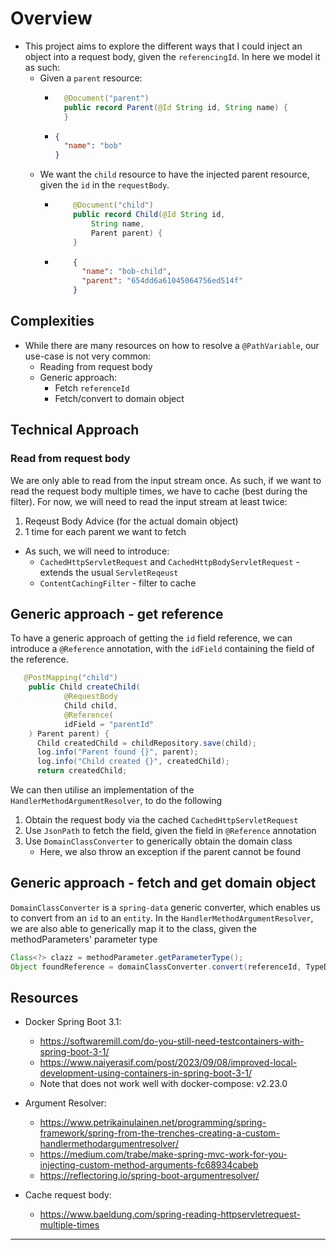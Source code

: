 # Overview
- This project aims to explore the different ways that I could inject an object into a request body, given the `referencingId`. In here we model it as such:
  - Given a `parent` resource:
    - ``` java
        @Document("parent")
        public record Parent(@Id String id, String name) {
        }
      ```
    - ```json
      {
        "name": "bob"
      }
      ```
  - We want the `child` resource to have the injected parent resource, given the `id` in the `requestBody`.
    - ``` java
          @Document("child")
          public record Child(@Id String id,
              String name,
              Parent parent) {
          }
      ```
    - ```json
          {
            "name": "bob-child",
            "parent": "654dd6a61045064756ed514f"
          }
      ```

## Complexities
- While there are many resources on how to resolve a `@PathVariable`, our use-case is not very common:
  - Reading from request body
  - Generic approach:
    - Fetch `referenceId` 
    - Fetch/convert to domain object

## Technical Approach

### Read from request body
We are only able to read from the input stream once. As such, if we want to read the request body multiple times, we have to cache (best during the filter). For now, we will need to read the input stream at least twice:

1. Reqeust Body Advice (for the actual domain object)
2. 1 time for each parent we want to fetch

- As such, we will need to introduce:
  - `CachedHttpServletRequest` and `CachedHttpBodyServletRequest` - extends the usual `ServletReqeust` 
  - `ContentCachingFilter` - filter to cache

## Generic approach - get reference
To have a generic approach of getting the `id` field reference, we can introduce a `@Reference` annotation, with the `idField` containing the field of the reference.

```java
   @PostMapping("child")
    public Child createChild(
            @RequestBody
            Child child,
            @Reference(
            idField = "parentId"
    ) Parent parent) {
      Child createdChild = childRepository.save(child);
      log.info("Parent found {}", parent);
      log.info("Child created {}", createdChild);
      return createdChild;
```
We can then utilise an implementation of the `HandlerMethodArgumentResolver`, to do the following
1. Obtain the request body via the cached `CachedHttpServletRequest`
2. Use `JsonPath` to fetch the field, given the field in `@Reference` annotation
3. Use `DomainClassConverter` to generically obtain the domain class
   - Here, we also throw an exception if the parent cannot be found


## Generic approach - fetch and get domain object
`DomainClassConverter` is a `spring-data` generic converter, which enables us to convert from an `id` to an `entity`.
In the `HandlerMethodArgumentResolver`, we are also able to generically map it to the class, given the methodParameters' parameter type
```java
Class<?> clazz = methodParameter.getParameterType();
Object foundReference = domainClassConverter.convert(referenceId, TypeDescriptor.valueOf(String.class), TypeDescriptor.valueOf(clazz));
```

    
## Resources
- Docker Spring Boot 3.1:
  - https://softwaremill.com/do-you-still-need-testcontainers-with-spring-boot-3-1/
  - https://www.naiyerasif.com/post/2023/09/08/improved-local-development-using-containers-in-spring-boot-3-1/
  - Note that does not work well with docker-compose: v2.23.0

- Argument Resolver:
  - https://www.petrikainulainen.net/programming/spring-framework/spring-from-the-trenches-creating-a-custom-handlermethodargumentresolver/
  - https://medium.com/trabe/make-spring-mvc-work-for-you-injecting-custom-method-arguments-fc68934cabeb
  - https://reflectoring.io/spring-boot-argumentresolver/

- Cache request body: 
  - https://www.baeldung.com/spring-reading-httpservletrequest-multiple-times
---
